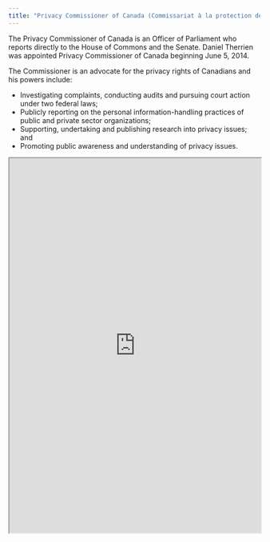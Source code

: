 ```yaml
---
title: "Privacy Commissioner of Canada (Commissariat à la protection de la vie privée du Canada)"
---
```


The Privacy Commissioner of Canada is an Officer of Parliament who reports directly to the House of Commons and the Senate. Daniel Therrien was appointed Privacy Commissioner of Canada beginning June 5, 2014.

The Commissioner is an advocate for the privacy rights of Canadians and his powers include:
* Investigating complaints, conducting audits and pursuing court action under two federal laws;
* Publicly reporting on the personal information-handling practices of public and private sector organizations;
* Supporting, undertaking and publishing research into privacy issues; and
* Promoting public awareness and understanding of privacy issues.

<iframe height="750" width="100%" src="https://ewelton.github.io/ktest/wiki.html#Privacy%20Commissioner%20of%20Canada%20(Commissariat%20%C3%A0%20la%20protection%20de%20la%20vie%20priv%C3%A9e%20du%20Canada)"></iframe>
